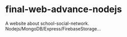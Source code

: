 # final-web-advance-nodejs
A website about school-social-network. Nodejs/MongoDB/Express/FirebaseStorage...
